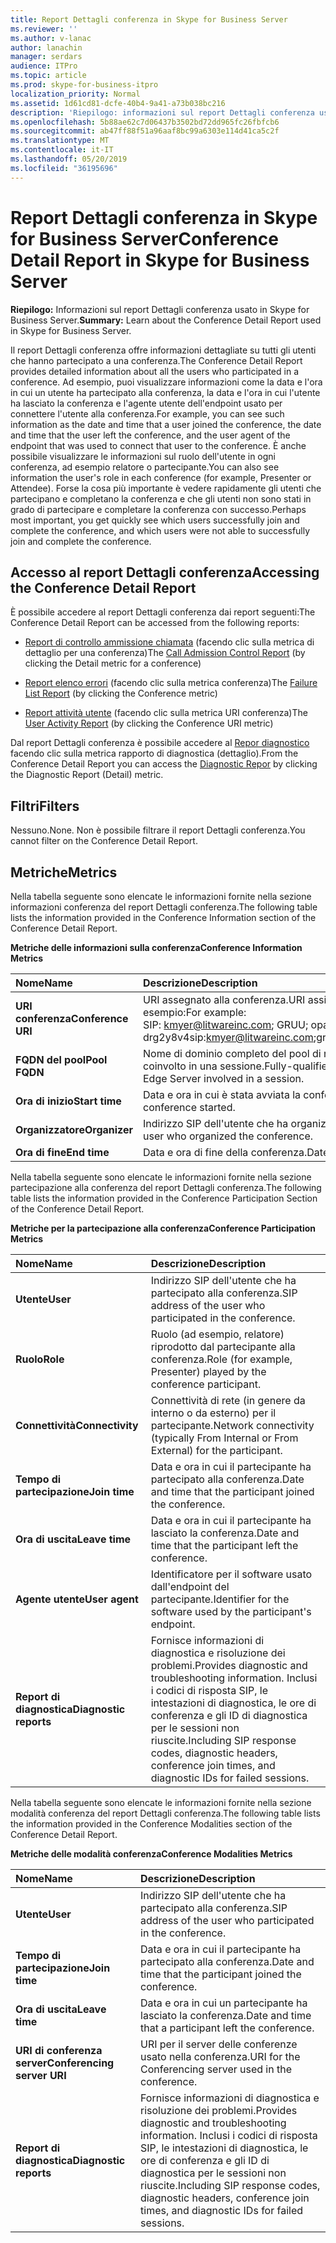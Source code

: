 ```yaml
---
title: Report Dettagli conferenza in Skype for Business Server
ms.reviewer: ''
ms.author: v-lanac
author: lanachin
manager: serdars
audience: ITPro
ms.topic: article
ms.prod: skype-for-business-itpro
localization_priority: Normal
ms.assetid: 1d61cd81-dcfe-40b4-9a41-a73b038bc216
description: 'Riepilogo: informazioni sul report Dettagli conferenza usato in Skype for Business Server.'
ms.openlocfilehash: 5b88ae62c7d06437b3502bd72dd965fc26fbfcb6
ms.sourcegitcommit: ab47ff88f51a96aaf8bc99a6303e114d41ca5c2f
ms.translationtype: MT
ms.contentlocale: it-IT
ms.lasthandoff: 05/20/2019
ms.locfileid: "36195696"
---
```

# <a name="conference-detail-report-in-skype-for-business-server"></a><span data-ttu-id="2c15f-103">Report Dettagli conferenza in Skype for Business Server</span><span class="sxs-lookup"><span data-stu-id="2c15f-103">Conference Detail Report in Skype for Business Server</span></span>

<span data-ttu-id="2c15f-104">**Riepilogo:** Informazioni sul report Dettagli conferenza usato in Skype for Business Server.</span><span class="sxs-lookup"><span data-stu-id="2c15f-104">**Summary:** Learn about the Conference Detail Report used in Skype for Business Server.</span></span>

<span data-ttu-id="2c15f-105">Il report Dettagli conferenza offre informazioni dettagliate su tutti gli utenti che hanno partecipato a una conferenza.</span><span class="sxs-lookup"><span data-stu-id="2c15f-105">The Conference Detail Report provides detailed information about all the users who participated in a conference.</span></span> <span data-ttu-id="2c15f-106">Ad esempio, puoi visualizzare informazioni come la data e l'ora in cui un utente ha partecipato alla conferenza, la data e l'ora in cui l'utente ha lasciato la conferenza e l'agente utente dell'endpoint usato per connettere l'utente alla conferenza.</span><span class="sxs-lookup"><span data-stu-id="2c15f-106">For example, you can see such information as the date and time that a user joined the conference, the date and time that the user left the conference, and the user agent of the endpoint that was used to connect that user to the conference.</span></span> <span data-ttu-id="2c15f-107">È anche possibile visualizzare le informazioni sul ruolo dell'utente in ogni conferenza, ad esempio relatore o partecipante.</span><span class="sxs-lookup"><span data-stu-id="2c15f-107">You can also see information the user's role in each conference (for example, Presenter or Attendee).</span></span> <span data-ttu-id="2c15f-108">Forse la cosa più importante è vedere rapidamente gli utenti che partecipano e completano la conferenza e che gli utenti non sono stati in grado di partecipare e completare la conferenza con successo.</span><span class="sxs-lookup"><span data-stu-id="2c15f-108">Perhaps most important, you get quickly see which users successfully join and complete the conference, and which users were not able to successfully join and complete the conference.</span></span>

## <a name="accessing-the-conference-detail-report"></a><span data-ttu-id="2c15f-109">Accesso al report Dettagli conferenza</span><span class="sxs-lookup"><span data-stu-id="2c15f-109">Accessing the Conference Detail Report</span></span>

<span data-ttu-id="2c15f-110">È possibile accedere al report Dettagli conferenza dai report seguenti:</span><span class="sxs-lookup"><span data-stu-id="2c15f-110">The Conference Detail Report can be accessed from the following reports:</span></span>

- <span data-ttu-id="2c15f-111">[Report di controllo ammissione chiamata](call-admission-control-report.md) (facendo clic sulla metrica di dettaglio per una conferenza)</span><span class="sxs-lookup"><span data-stu-id="2c15f-111">The [Call Admission Control Report](call-admission-control-report.md) (by clicking the Detail metric for a conference)</span></span>

- <span data-ttu-id="2c15f-112">[Report elenco errori](failure-list-report.md) (facendo clic sulla metrica conferenza)</span><span class="sxs-lookup"><span data-stu-id="2c15f-112">The [Failure List Report](failure-list-report.md) (by clicking the Conference metric)</span></span>

- <span data-ttu-id="2c15f-113">[Report attività utente](call-diagnostic-reports-per-user.md) (facendo clic sulla metrica URI conferenza)</span><span class="sxs-lookup"><span data-stu-id="2c15f-113">The [User Activity Report](call-diagnostic-reports-per-user.md) (by clicking the Conference URI metric)</span></span>

<span data-ttu-id="2c15f-114">Dal report Dettagli conferenza è possibile accedere al [Repor diagnostico](diagnostic-report.md) facendo clic sulla metrica rapporto di diagnostica (dettaglio).</span><span class="sxs-lookup"><span data-stu-id="2c15f-114">From the Conference Detail Report you can access the [Diagnostic Repor](diagnostic-report.md) by clicking the Diagnostic Report (Detail) metric.</span></span>

## <a name="filters"></a><span data-ttu-id="2c15f-115">Filtri</span><span class="sxs-lookup"><span data-stu-id="2c15f-115">Filters</span></span>

<span data-ttu-id="2c15f-116">Nessuno.</span><span class="sxs-lookup"><span data-stu-id="2c15f-116">None.</span></span> <span data-ttu-id="2c15f-117">Non è possibile filtrare il report Dettagli conferenza.</span><span class="sxs-lookup"><span data-stu-id="2c15f-117">You cannot filter on the Conference Detail Report.</span></span>

## <a name="metrics"></a><span data-ttu-id="2c15f-118">Metriche</span><span class="sxs-lookup"><span data-stu-id="2c15f-118">Metrics</span></span>

<span data-ttu-id="2c15f-119">Nella tabella seguente sono elencate le informazioni fornite nella sezione informazioni conferenza del report Dettagli conferenza.</span><span class="sxs-lookup"><span data-stu-id="2c15f-119">The following table lists the information provided in the Conference Information section of the Conference Detail Report.</span></span>

<span data-ttu-id="2c15f-120">**Metriche delle informazioni sulla conferenza**</span><span class="sxs-lookup"><span data-stu-id="2c15f-120">**Conference Information Metrics**</span></span>


| <span data-ttu-id="2c15f-121">**Nome**</span><span class="sxs-lookup"><span data-stu-id="2c15f-121">**Name**</span></span>                 | <span data-ttu-id="2c15f-122">**Descrizione**</span><span class="sxs-lookup"><span data-stu-id="2c15f-122">**Description**</span></span>                                                                                                            |
|:-------------------------|:---------------------------------------------------------------------------------------------------------------------------|
| <span data-ttu-id="2c15f-123">**URI conferenza**</span><span class="sxs-lookup"><span data-stu-id="2c15f-123">**Conference URI**</span></span> <br/> | <span data-ttu-id="2c15f-124">URI assegnato alla conferenza.</span><span class="sxs-lookup"><span data-stu-id="2c15f-124">URI assigned to the conference.</span></span> <span data-ttu-id="2c15f-125">Ad esempio:</span><span class="sxs-lookup"><span data-stu-id="2c15f-125">For example:</span></span>  <br/> <span data-ttu-id="2c15f-126">SIP: kmyer@litwareinc.com; GRUU; opaque = app: conf: stato attiva: ID: drg2y8v4</span><span class="sxs-lookup"><span data-stu-id="2c15f-126">sip:kmyer@litwareinc.com;gruu;opaque=app:conf:focus:id:drg2y8v4</span></span>  <br/> |
| <span data-ttu-id="2c15f-127">**FQDN del pool**</span><span class="sxs-lookup"><span data-stu-id="2c15f-127">**Pool FQDN**</span></span> <br/>      | <span data-ttu-id="2c15f-128">Nome di dominio completo del pool di registrazione o del server perimetrale coinvolto in una sessione.</span><span class="sxs-lookup"><span data-stu-id="2c15f-128">Fully-qualified domain name of the Registrar pool or Edge Server involved in a session.</span></span>  <br/>                             |
| <span data-ttu-id="2c15f-129">**Ora di inizio**</span><span class="sxs-lookup"><span data-stu-id="2c15f-129">**Start time**</span></span> <br/>     | <span data-ttu-id="2c15f-130">Data e ora in cui è stata avviata la conferenza.</span><span class="sxs-lookup"><span data-stu-id="2c15f-130">Date and time that the conference started.</span></span>  <br/>                                                                          |
| <span data-ttu-id="2c15f-131">**Organizzatore**</span><span class="sxs-lookup"><span data-stu-id="2c15f-131">**Organizer**</span></span> <br/>      | <span data-ttu-id="2c15f-132">Indirizzo SIP dell'utente che ha organizzato la conferenza.</span><span class="sxs-lookup"><span data-stu-id="2c15f-132">SIP address of the user who organized the conference.</span></span>  <br/>                                                               |
| <span data-ttu-id="2c15f-133">**Ora di fine**</span><span class="sxs-lookup"><span data-stu-id="2c15f-133">**End time**</span></span> <br/>       | <span data-ttu-id="2c15f-134">Data e ora di fine della conferenza.</span><span class="sxs-lookup"><span data-stu-id="2c15f-134">Date and time that the conference ended.</span></span>  <br/>                                                                            |

<span data-ttu-id="2c15f-135">Nella tabella seguente sono elencate le informazioni fornite nella sezione partecipazione alla conferenza del report Dettagli conferenza.</span><span class="sxs-lookup"><span data-stu-id="2c15f-135">The following table lists the information provided in the Conference Participation Section of the Conference Detail Report.</span></span>

<span data-ttu-id="2c15f-136">**Metriche per la partecipazione alla conferenza**</span><span class="sxs-lookup"><span data-stu-id="2c15f-136">**Conference Participation Metrics**</span></span>

|<span data-ttu-id="2c15f-137">**Nome**</span><span class="sxs-lookup"><span data-stu-id="2c15f-137">**Name**</span></span>|<span data-ttu-id="2c15f-138">**Descrizione**</span><span class="sxs-lookup"><span data-stu-id="2c15f-138">**Description**</span></span>|
|:-----|:-----|
|<span data-ttu-id="2c15f-139">**Utente**</span><span class="sxs-lookup"><span data-stu-id="2c15f-139">**User**</span></span> <br/> |<span data-ttu-id="2c15f-140">Indirizzo SIP dell'utente che ha partecipato alla conferenza.</span><span class="sxs-lookup"><span data-stu-id="2c15f-140">SIP address of the user who participated in the conference.</span></span>  <br/> |
|<span data-ttu-id="2c15f-141">**Ruolo**</span><span class="sxs-lookup"><span data-stu-id="2c15f-141">**Role**</span></span> <br/> |<span data-ttu-id="2c15f-142">Ruolo (ad esempio, relatore) riprodotto dal partecipante alla conferenza.</span><span class="sxs-lookup"><span data-stu-id="2c15f-142">Role (for example, Presenter) played by the conference participant.</span></span>  <br/> |
|<span data-ttu-id="2c15f-143">**Connettività**</span><span class="sxs-lookup"><span data-stu-id="2c15f-143">**Connectivity**</span></span> <br/> |<span data-ttu-id="2c15f-144">Connettività di rete (in genere da interno o da esterno) per il partecipante.</span><span class="sxs-lookup"><span data-stu-id="2c15f-144">Network connectivity (typically From Internal or From External) for the participant.</span></span>  <br/> |
|<span data-ttu-id="2c15f-145">**Tempo di partecipazione**</span><span class="sxs-lookup"><span data-stu-id="2c15f-145">**Join time**</span></span> <br/> |<span data-ttu-id="2c15f-146">Data e ora in cui il partecipante ha partecipato alla conferenza.</span><span class="sxs-lookup"><span data-stu-id="2c15f-146">Date and time that the participant joined the conference.</span></span>  <br/> |
|<span data-ttu-id="2c15f-147">**Ora di uscita**</span><span class="sxs-lookup"><span data-stu-id="2c15f-147">**Leave time**</span></span> <br/> |<span data-ttu-id="2c15f-148">Data e ora in cui il partecipante ha lasciato la conferenza.</span><span class="sxs-lookup"><span data-stu-id="2c15f-148">Date and time that the participant left the conference.</span></span>  <br/> |
|<span data-ttu-id="2c15f-149">**Agente utente**</span><span class="sxs-lookup"><span data-stu-id="2c15f-149">**User agent**</span></span> <br/> |<span data-ttu-id="2c15f-150">Identificatore per il software usato dall'endpoint del partecipante.</span><span class="sxs-lookup"><span data-stu-id="2c15f-150">Identifier for the software used by the participant's endpoint.</span></span>  <br/> |
|<span data-ttu-id="2c15f-151">**Report di diagnostica**</span><span class="sxs-lookup"><span data-stu-id="2c15f-151">**Diagnostic reports**</span></span> <br/> |<span data-ttu-id="2c15f-152">Fornisce informazioni di diagnostica e risoluzione dei problemi.</span><span class="sxs-lookup"><span data-stu-id="2c15f-152">Provides diagnostic and troubleshooting information.</span></span> <span data-ttu-id="2c15f-153">Inclusi i codici di risposta SIP, le intestazioni di diagnostica, le ore di conferenza e gli ID di diagnostica per le sessioni non riuscite.</span><span class="sxs-lookup"><span data-stu-id="2c15f-153">Including SIP response codes, diagnostic headers, conference join times, and diagnostic IDs for failed sessions.</span></span>  <br/> |

<span data-ttu-id="2c15f-154">Nella tabella seguente sono elencate le informazioni fornite nella sezione modalità conferenza del report Dettagli conferenza.</span><span class="sxs-lookup"><span data-stu-id="2c15f-154">The following table lists the information provided in the Conference Modalities section of the Conference Detail Report.</span></span>

<span data-ttu-id="2c15f-155">**Metriche delle modalità conferenza**</span><span class="sxs-lookup"><span data-stu-id="2c15f-155">**Conference Modalities Metrics**</span></span>

|<span data-ttu-id="2c15f-156">**Nome**</span><span class="sxs-lookup"><span data-stu-id="2c15f-156">**Name**</span></span>|<span data-ttu-id="2c15f-157">**Descrizione**</span><span class="sxs-lookup"><span data-stu-id="2c15f-157">**Description**</span></span>|
|:-----|:-----|
|<span data-ttu-id="2c15f-158">**Utente**</span><span class="sxs-lookup"><span data-stu-id="2c15f-158">**User**</span></span> <br/> |<span data-ttu-id="2c15f-159">Indirizzo SIP dell'utente che ha partecipato alla conferenza.</span><span class="sxs-lookup"><span data-stu-id="2c15f-159">SIP address of the user who participated in the conference.</span></span>  <br/> |
|<span data-ttu-id="2c15f-160">**Tempo di partecipazione**</span><span class="sxs-lookup"><span data-stu-id="2c15f-160">**Join time**</span></span> <br/> |<span data-ttu-id="2c15f-161">Data e ora in cui il partecipante ha partecipato alla conferenza.</span><span class="sxs-lookup"><span data-stu-id="2c15f-161">Date and time that the participant joined the conference.</span></span>  <br/> |
|<span data-ttu-id="2c15f-162">**Ora di uscita**</span><span class="sxs-lookup"><span data-stu-id="2c15f-162">**Leave time**</span></span> <br/> |<span data-ttu-id="2c15f-163">Data e ora in cui un partecipante ha lasciato la conferenza.</span><span class="sxs-lookup"><span data-stu-id="2c15f-163">Date and time that a participant left the conference.</span></span>  <br/> |
|<span data-ttu-id="2c15f-164">**URI di conferenza server**</span><span class="sxs-lookup"><span data-stu-id="2c15f-164">**Conferencing server URI**</span></span> <br/> |<span data-ttu-id="2c15f-165">URI per il server delle conferenze usato nella conferenza.</span><span class="sxs-lookup"><span data-stu-id="2c15f-165">URI for the Conferencing server used in the conference.</span></span>  <br/> |
|<span data-ttu-id="2c15f-166">**Report di diagnostica**</span><span class="sxs-lookup"><span data-stu-id="2c15f-166">**Diagnostic reports**</span></span> <br/> |<span data-ttu-id="2c15f-167">Fornisce informazioni di diagnostica e risoluzione dei problemi.</span><span class="sxs-lookup"><span data-stu-id="2c15f-167">Provides diagnostic and troubleshooting information.</span></span> <span data-ttu-id="2c15f-168">Inclusi i codici di risposta SIP, le intestazioni di diagnostica, le ore di conferenza e gli ID di diagnostica per le sessioni non riuscite.</span><span class="sxs-lookup"><span data-stu-id="2c15f-168">Including SIP response codes, diagnostic headers, conference join times, and diagnostic IDs for failed sessions.</span></span>  <br/> |


